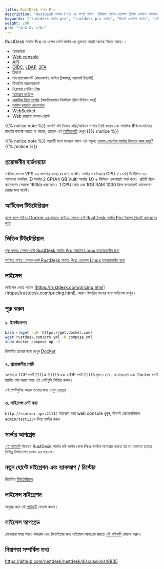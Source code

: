 ```yaml
---
title: RustDesk সার্ভার Pro
description: "RustDesk সার্ভার Pro এর সম্পূর্ণ গাইড  প্রিমিয়াম সেলফ-হোস্টেড রিমোট ডেস্কটপ সমাধান। এন্টারপ্রাইজ অথেনটিকেশন (OIDC, LDAP, 2FA), web console, API অ্যাক্সেস এবং প্রফেশনাল ডিপ্লয়মেন্টের জন্য উন্নত নিরাপত্তা নিয়ন্ত্রণ অন্তর্ভুক্ত।"
keywords: ["rustdesk সার্ভার pro", "rustdesk pro সার্ভার", "রিমোট ডেস্কটপ সার্ভার", "এন্টারপ্রাইজ রিমোট অ্যাক্সেস", "rustdesk প্রফেশনাল", "সেলফ-হোস্টেড rdp", "rustdesk এন্টারপ্রাইজ", "রিমোট ডেস্কটপ সলিউশন", "rustdesk licensing", "rustdesk web console"]
weight: 200
pre: "<b>2.2. </b>"
---
```


RustDesk সার্ভার Pro তে ওপেন সোর্স ভার্সন এর  তুলনায় আরউ অনেক ফিচার  আছে।।  

- অ্যাকাউন্ট  
- [Web console](https://rustdesk.com/docs/en/self-host/rustdesk-server-pro/console/)  
- [API](https://github.com/rustdesk/rustdesk/wiki/FAQ#api-of-rustdesk-server-pro)  
- [OIDC](https://rustdesk.com/docs/en/self-host/rustdesk-server-pro/oidc/), [LDAP](https://rustdesk.com/docs/en/self-host/rustdesk-server-pro/ldap/), [2FA](https://rustdesk.com/docs/en/self-host/rustdesk-server-pro/2fa/)  
- ঠিকানা   
- লগ ম্যানেজমেন্ট (কানেকশন, ফাইল ট্রান্সফার, অ্যালার্ম ইত্যাদি)  
- ডিভাইস ম্যানেজমেন্ট  
- [নিরাপত্তা সেটিংস সিঙ্ক](https://rustdesk.com/docs/en/self-host/rustdesk-server-pro/strategy/)  
- [অ্যাক্সেস কন্ট্রোল](https://rustdesk.com/docs/en/self-host/rustdesk-server-pro/permissions/)  
- [একাধিক রিলে সার্ভার](https://rustdesk.com/docs/en/self-host/rustdesk-server-pro/relay/) (স্বয়ংক্রিয়ভাবে নিকটতম রিলে নির্বাচন করে)  
- [কাস্টম ক্লায়েন্ট জেনারেটর](https://rustdesk.com/docs/en/self-host/client-configuration/#1-custom-client-generator-pro-only)  
- WebSocket  
- Web ক্লায়েন্ট সেলফ-হোস্ট  

{{% notice note %}}
আপনি যদি নিজের বাড়ি/অফিসে সার্ভার তৈরি করেন এবং পাবলিক IP/ডোমেইনের মাধ্যমে কানেক্ট করতে না পারেন, তাহলে এই  [আর্টিকেলটি](https://rustdesk.com/docs/en/self-host/nat-loopback-issues/) দেখুন
{{% /notice %}}

{{% notice note %}}
পরবর্তী ধাপে যাওয়ার  আগে এটা পড়ুন: [সেলফ-হোস্টেড সার্ভার কিভাবে কাজ করে?](/docs/en/self-host/#how-does-self-hosted-server-work)  
{{% /notice %}}

## প্রয়োজনীয় হার্ডওয়্যার

সর্বনিম্ন লেভেল VPS এর আপনার ব্যবহারের জন্য যথেষ্ট। সার্ভার সফটওয়্যার CPU বা মেমরি ইন্টেন্সিভ নয়। আমাদের পাবলিক ID সার্ভার 2 CPU/4 GB Vultr সার্ভার 1.0 + মিলিয়ন এন্ডপয়েন্ট সার্ভ করে। প্রতিটি রিলে কানেকশন  সেকন্ডে  180kb খরচ করে। 1 CPU কোর এবং 1GB RAM 1000 রিলে কনকারেন্ট কানেকশন দেয়ার জন্য যথেষ্ট।  

## আর্টিকেল টিউটোরিয়াল
[ধাপে ধাপে গাইড: Docker এর মাধ্যমে ক্লাউডে সেলফ-হস্ট RustDesk সার্ভার Pro নিরাপদ রিমোট অ্যাক্সেসের জন্য](https://www.linkedin.com/pulse/step-by-step-guide-self-host-rustdesk-server-pro-cloud-montinaro-fwnmf/)  

## ভিডিও টিউটোরিয়াল

[শুরু করুন: সেলফ-হস্ট RustDesk সার্ভার Pro নভাইস Linux ব্যবহারকারীর জন্য](https://www.youtube.com/watch?v=MclmfYR3frk)  

[সংক্ষিপ্ত গাইড: সেলফ-হস্ট RustDesk সার্ভার Pro এডভান্স Linux ব্যবহারকারীর জন্য](https://youtu.be/gMKFEziajmo)  

## লাইসেন্স

লাইসেন্স পেতে পারেন [https://rustdesk.com/pricing.html](https://rustdesk.com/pricing.html), আরও বিস্তারিত জানার জন্য [লাইসেন্স](https://rustdesk.com/docs/en/self-host/rustdesk-server-pro/license/) দেখুন। 

## শুরু করুন
### ১. ইনস্টলেশন

```bash
bash <(wget -qO- https://get.docker.com)
wget rustdesk.com/pro.yml -O compose.yml
sudo docker compose up -d
```
বিস্তারিত তথ্যের জন্য দেখুন [Docker](/docs/en/self-host/rustdesk-server-pro/installscript/docker/)

### ২. প্রয়োজনীয় পোর্ট

আপনাকে TCP পোর্ট `21114`-`21119` এবং UDP পোর্ট `21116` খুলতে হবে। ফায়ারওয়াল এবং Docker পোর্ট ম্যাপিং সেট করার সময় এই পোর্টগুলি নিশ্চিত করুন।

এই পোর্টগুলির আরও তথ্যের জন্য দেখুন [এখানে](/docs/en/self-host/rustdesk-server-oss/install/#ports)

### ৩. লাইসেন্স সেট করা

`http://<server ip>:21114` অ্যাক্সেস করে web console খুলুন, ডিফল্ট ক্রেডেনশিয়াল `admin/test1234` দিয়ে [লগইন করুন](/docs/en/self-host/rustdesk-server-pro/console/#log-in)

## সার্ভার আপগ্রেড

[এই গাইডটি](https://rustdesk.com/docs/en/self-host/rustdesk-server-pro/faq/?utm_source=chatgpt.com#there-is-a-new-version-of-rustdesk-server-pro-out-how-can-i-upgrade) কিভাবে  RustDesk সার্ভার লউ ভার্সন থেকে Pro ভার্সনে আপগ্রেড করতে হয় তা দেখানো হয়েছে বিভিন্ন ইন্সটলেশন মেথড এর মাধ্যমে।

## নতুন হোস্টে মাইগ্রেশন এবং ব্যাকআপ / রিস্টোর

বিস্তারিত [টিউটোরিয়াল](https://github.com/rustdesk/rustdesk-server-pro/discussions/184?utm_source=chatgpt.com)

## লাইসেন্স মাইগ্রেশন

অনুগ্রহ করে এই [গাইডটি](https://rustdesk.com/docs/en/self-host/rustdesk-server-pro/license/?utm_source=chatgpt.com#invoices-license-retrieval-and-migration) ফোলো করুন।

## লাইসেন্স আপগ্রেড

যেকোনো সময় আরও উজারস এবং ডিভাইসের জন্য লাইসেন্স আপগ্রেড করতে [এই গাইডটি](/docs/en/self-host/rustdesk-server-pro/license/#renewupgrade-license) ফোলো করুন।


## নিরাপত্তা সম্পর্কিত তথ্য

https://github.com/rustdesk/rustdesk/discussions/9835


